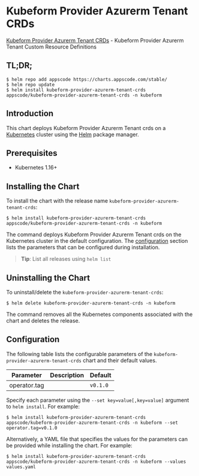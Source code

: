 # Kubeform Provider Azurerm Tenant CRDs

[Kubeform Provider Azurerm Tenant CRDs](https://github.com/kubeform) - Kubeform Provider Azurerm Tenant Custom Resource Definitions

## TL;DR;

```console
$ helm repo add appscode https://charts.appscode.com/stable/
$ helm repo update
$ helm install kubeform-provider-azurerm-tenant-crds appscode/kubeform-provider-azurerm-tenant-crds -n kubeform
```

## Introduction

This chart deploys Kubeform Provider Azurerm Tenant crds on a [Kubernetes](http://kubernetes.io) cluster using the [Helm](https://helm.sh) package manager.

## Prerequisites

- Kubernetes 1.16+

## Installing the Chart

To install the chart with the release name `kubeform-provider-azurerm-tenant-crds`:

```console
$ helm install kubeform-provider-azurerm-tenant-crds appscode/kubeform-provider-azurerm-tenant-crds -n kubeform
```

The command deploys Kubeform Provider Azurerm Tenant crds on the Kubernetes cluster in the default configuration. The [configuration](#configuration) section lists the parameters that can be configured during installation.

> **Tip**: List all releases using `helm list`

## Uninstalling the Chart

To uninstall/delete the `kubeform-provider-azurerm-tenant-crds`:

```console
$ helm delete kubeform-provider-azurerm-tenant-crds -n kubeform
```

The command removes all the Kubernetes components associated with the chart and deletes the release.

## Configuration

The following table lists the configurable parameters of the `kubeform-provider-azurerm-tenant-crds` chart and their default values.

|  Parameter   | Description | Default  |
|--------------|-------------|----------|
| operator.tag |             | `v0.1.0` |


Specify each parameter using the `--set key=value[,key=value]` argument to `helm install`. For example:

```console
$ helm install kubeform-provider-azurerm-tenant-crds appscode/kubeform-provider-azurerm-tenant-crds -n kubeform --set operator.tag=v0.1.0
```

Alternatively, a YAML file that specifies the values for the parameters can be provided while
installing the chart. For example:

```console
$ helm install kubeform-provider-azurerm-tenant-crds appscode/kubeform-provider-azurerm-tenant-crds -n kubeform --values values.yaml
```
